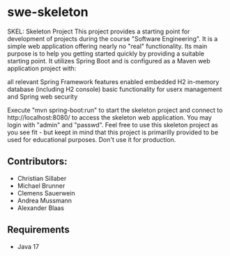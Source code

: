 # swe-skeleton
SKEL: Skeleton Project
This project provides a starting point for development of projects during the
course "Software Engineering". It is a simple web application offering nearly
no "real" functionality. Its main purpose is to help you getting started quickly
by providing a suitable starting point.
It utilizes Spring Boot and is configured as a Maven web application project with:

all relevant Spring Framework features enabled
embedded H2 in-memory database (including H2 console)
basic functionality for userx management and Spring web security

Execute "mvn spring-boot:run" to start the skeleton project and connect to
http://localhost:8080/ to access the skeleton web application. You may login
with "admin" and "passwd".
Feel free to use this skeleton project as you see fit - but keept in mind that
this project is primarilly provided to be used for educational purposes. Don't
use it for production.

## Contributors:
- Christian Sillaber
- Michael Brunner
- Clemens Sauerwein
- Andrea Mussmann
- Alexander Blaas

## Requirements
- Java 17
